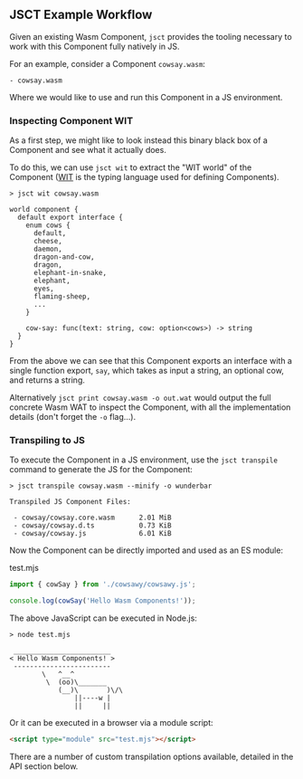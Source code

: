 ## JSCT Example Workflow

Given an existing Wasm Component, `jsct` provides the tooling necessary to work with this Component fully natively in JS.

For an example, consider a Component `cowsay.wasm`:

```shell
- cowsay.wasm
```

Where we would like to use and run this Component in a JS environment.

### Inspecting Component WIT

As a first step, we might like to look instead this binary black box of a Component and see what it actually does.

To do this, we can use `jsct wit` to extract the "WIT world" of the Component ([WIT](https://github.com/WebAssembly/component-model/blob/main/design/mvp/WIT.md) is the typing language used for defining Components).

```shell
> jsct wit cowsay.wasm

world component {
  default export interface {
    enum cows {
      default,
      cheese,
      daemon,
      dragon-and-cow,
      dragon,
      elephant-in-snake,
      elephant,
      eyes,
      flaming-sheep,
      ...
    }

    cow-say: func(text: string, cow: option<cows>) -> string
  }
}
```

From the above we can see that this Component exports an interface with a single function export, `say`, which takes
as input a string, an optional cow, and returns a string.

Alternatively `jsct print cowsay.wasm -o out.wat` would output the full concrete Wasm WAT to inspect the Component,
with all the implementation details (don't forget the `-o` flag...).

### Transpiling to JS

To execute the Component in a JS environment, use the `jsct transpile` command to generate the JS for the Component:

```shell
> jsct transpile cowsay.wasm --minify -o wunderbar

Transpiled JS Component Files:

 - cowsay/cowsay.core.wasm      2.01 MiB
 - cowsay/cowsay.d.ts           0.73 KiB
 - cowsay/cowsay.js             6.01 KiB
```

Now the Component can be directly imported and used as an ES module:

test.mjs
```js
import { cowSay } from './cowsawy/cowsawy.js';

console.log(cowSay('Hello Wasm Components!'));
```

The above JavaScript can be executed in Node.js:

```shell
> node test.mjs

 ________________________
< Hello Wasm Components! >
 ------------------------
        \   ^__^
         \  (oo)\_______
            (__)\       )\/\
                ||----w |
                ||     ||
```

Or it can be executed in a browser via a module script:

```html
<script type="module" src="test.mjs"></script>
```

There are a number of custom transpilation options available, detailed in the API section below.
